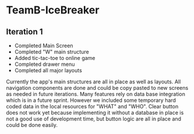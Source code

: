 # TeamB-IceBreaker
## Iteration 1
- Completed Main Screen
- Completed "W" main structure
- Added tic-tac-toe to online game
- Completed drawer menu
- Completed all major layouts

Currently the app's main structures are all in place as well as layouts.
All navigation components are done and could be copy pasted to new screens as needed in future
iterations.
Many features rely on data base integration which is in a future sprint. However we included some
temporary hard coded data in the local resources for "WHAT" and "WHO".
Clear button does not work yet because implementing it without a database in place is not a good
use of development time, but button logic are all in place and could be done easily.


